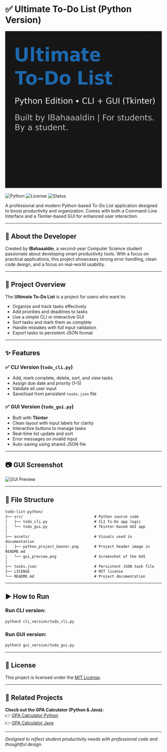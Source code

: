 # ✅ Ultimate To-Do List (Python Version)

![Python To-Do List Banner](assets/python_project_banner.png)

![Python](https://img.shields.io/badge/Language-Python-blue)
![License](https://img.shields.io/badge/License-MIT-green)
![Status](https://img.shields.io/badge/Version-1.0-brightgreen)

A professional and modern Python-based To-Do List application designed to boost productivity and organization. Comes with both a Command-Line Interface and a Tkinter-based GUI for enhanced user interaction.

---

## 👤 About the Developer

Created by **IBahaaaldin**, a second-year Computer Science student passionate about developing smart productivity tools. With a focus on practical applications, this project showcases strong error handling, clean code design, and a focus on real-world usability.

---

## 🧠 Project Overview

The **Ultimate To-Do List** is a project for users who want to:

- Organize and track tasks effectively
- Add priorities and deadlines to tasks
- Use a simple CLI or interactive GUI
- Sort tasks and mark them as complete
- Handle mistakes with full input validation
- Export tasks to persistent JSON format

---

## ✨ Features

### ✅ CLI Version (`todo_cli.py`)

- Add, mark complete, delete, sort, and view tasks
- Assign due date and priority (1–5)
- Validate all user input
- Save/load from persistent `tasks.json` file

### ✅ GUI Version (`todo_gui.py`)

- Built with **Tkinter**
- Clean layout with input labels for clarity
- Interactive buttons to manage tasks
- Real-time list update and sort
- Error messages on invalid input
- Auto-saving using shared JSON file

---

## 📷 GUI Screenshot

![GUI Preview](assets/GUI_preview.png)

---

## 📂 File Structure

```
todo-list-python/
├── src/                                # Python source code
│   ├── todo_cli.py                     # CLI To-Do app logic
│   └── todo_gui.py                     # Tkinter-based GUI app
│
├── assets/                             # Visuals used in documentation
│   ├── python_project_banner.png       # Project header image in README.md
│   └── gui_preview.png                 # Screenshot of the GUI
│
├── tasks.json                          # Persistent JSON task file
├── LICENSE                             # MIT license
└── README.md                           # Project documentation
```

---

## ▶️ How to Run

### Run CLI version:

```bash
python3 cli_version/todo_cli.py
```

### Run GUI version:

```bash
python3 gui_version/todo_gui.py
```

---

## 📄 License

This project is licensed under the [MIT License](LICENSE).

---

## 🔁 Related Projects

**Check out the GPA Calculator (Python & Java):**  
👉 [GPA Calculator Python](https://github.com/IBahaaaldin/gpa-calculator-python)  
👉 [GPA Calculator Java](https://github.com/IBahaaaldin/gpa-calculator-java)

---

_Designed to reflect student productivity needs with professional code and thoughtful design._
